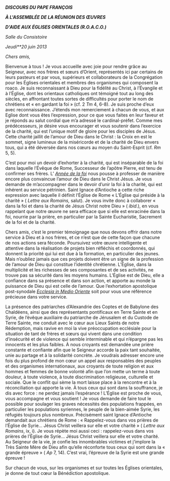 ***DISCOURS DU PAPE FRANÇOIS***

***À L'ASSEMBLÉE DE LA RÉUNION DES* *ŒUVRES***

***D'AIDE AUX ÉGLISES ORIENTALES (R.O.A.C.O.)***

*Salle du Consistoire*

*Jeudi**20 juin 2013*

*Chers amis,*

Bienvenue à tous ! Je vous accueille avec joie pour rendre grâce au Seigneur, avec nos frères et sœurs d’Orient, représentés ici par certains de leurs pasteurs et par vous, supérieurs et collaborateurs de la Congrégation pour les Églises orientales et membres des organismes qui composent la  roaco. Je suis reconnaissant à Dieu pour la fidélité au Christ, à l’Évangile et à l’Église, dont les orientaux catholiques ont témoigné tout au long des siècles, en affrontant toutes sortes de difficultés pour porter le nom de chrétiens et « en gardant la foi » (cf. 2 *Tm* 4, 6-8). Je suis proche d’eux avec reconnaissance. J’étends mon remerciement à chacun de vous, et aux Eglise dont vous êtes l’expression, pour ce que vous faites en leur faveur et je réponds au salut cordial que m’a adressé le cardinal-préfet. Comme mes prédécesseurs, je désire vous encourager et vous soutenir dans l’exercice de la charité, qui est l’unique motif de gloire pour les disciples de Jésus. Cette charité jaillit de l’amour de Dieu dans le Christ : la Croix en est le sommet, signe lumineux de la miséricorde et de la charité de Dieu envers tous, qui a été déversée dans nos cœurs au moyen du Saint-Esprit (cf. *Rm* 5, 5).

C’est pour moi un devoir d’exhorter à la charité, qui est inséparable de la foi dans laquelle l’Évêque de Rome, Successeur de l’apôtre Pierre, est tenu de confirmer ses frères. L’ *[Année de la foi](http://www.vatican.va/special/annus_fidei/index_fr.htm)* nous pousse à professer de manière encore plus convaincue l’amour de Dieu dans le Christ Jésus. Je vous demande de m’accompagner dans le devoir d’unir la foi à la charité, qui est inhérent au service pétrinien. Saint Ignace d’Antioche a cette riche expression avec laquelle il définit l’Église de Rome « L’Église qui préside à la charité » ( *Lettre aux Romains,* salut). Je vous invite donc à collaborer « dans la foi et dans la charité de Jésus Christ notre Dieu » ( *ibid*.), en vous rappelant que notre œuvre ne sera efficace que si elle est enracinée dans la foi, nourrie par la prière, en particulier par la Sainte Eucharistie, Sacrement de la foi et de la charité.

Chers amis, c’est le premier témoignage que nous devons offrir dans notre service à Dieu et à nos frères, et ce n’est que de cette façon que chacune de nos actions sera féconde. Poursuivez votre œuvre intelligente et attentive dans la réalisation de projets bien réfléchis et coordonnés, qui donnent la priorité qui lui est due à la formation, en particulier des jeunes. Mais n’oubliez jamais que ces projets doivent être un signe de la profession de l’amour de Dieu qui constitue l’identité chrétienne. L’Église, dans la multiplicité et les richesses de ses composantes et de ses activités, ne trouve pas sa sécurité dans les moyens humains. L’Église est de Dieu, elle a confiance dans sa présence et dans son action, et apporte au monde la puissance de Dieu qui est celle de l’amour. Que l’exhortation apostolique post-synodale *[Ecclesia in Medio Oriente](http://www.vatican.va/holy_father/benedict_xvi/apost_exhortations/documents/hf_ben-xvi_exh_20120914_ecclesia-in-medio-oriente_fr.html)* soit pour vous une référence précieuse dans votre service.

La présence des patriarches d’Alexandrie des Coptes et de Babylone des Chaldéens, ainsi que des représentants pontificaux en Terre Sainte et en Syrie, de l’évêque auxiliaire du patriarche de Jérusalem et du Custode de Terre Sainte, me conduit avec le cœur aux Lieux Saints de notre Rédemption, mais ravive en moi la vive préoccupation ecclésiale pour la situation de tant de frères et sœurs qui vivent dans une condition d’insécurité et de violence qui semble interminable et qui n’épargne pas les innocents et les plus faibles. À nous croyants est demandée une prière constante et confiante afin que le Seigneur accorde la paix tant souhaitée, unie au partage et à la solidarité concrète. Je voudrais adresser encore une fois du plus profond de mon cœur un appel aux responsables des peuples et des organismes internationaux, aux croyants de toute religion et aux hommes et femmes de bonne volonté afin que l’on mette un terme à toute douleur, à toute violence, à toute discrimination religieuse, culturelle et sociale. Que le conflit qui sème la mort laisse place à la rencontre et à la réconciliation qui apporte la vie. À tous ceux qui sont dans la souffrance, je dis avec force : ne perdez jamais l’espérance ! L’Église est proche de vous, vous accompagne et vous soutient ! Je vous demande de faire tout le possible pour soulager les graves nécessités des populations frappées, en particulier les populations syriennes, le peuple de la bien-aimée Syrie, les réfugiés toujours plus nombreux. Précisément saint Ignace d’Antioche demandait aux chrétiens de Rome : « Rappelez-vous dans vos prières de l’Église de Syrie... Jésus Christ veillera sur elle et votre charité » ( *Lettre aux Romains*,  ix, i). Je vous répète moi aussi ceci : rappelez-vous dans vos prières de l’Église de Syrie... Jésus Christ veillera sur elle et votre charité. Au Seigneur de la vie, je confie les innombrables victimes et j’implore la Très Sainte Mère de Dieu afin qu’elle réconforte tous ceux qui sont dans la « grande épreuve » ( *Ap* 7, 14). C’est vrai, l’épreuve de la Syrie est une grande épreuve !

Sur chacun de vous, sur les organismes et sur toutes les Églises orientales, je donne de tout cœur la Bénédiction apostolique.